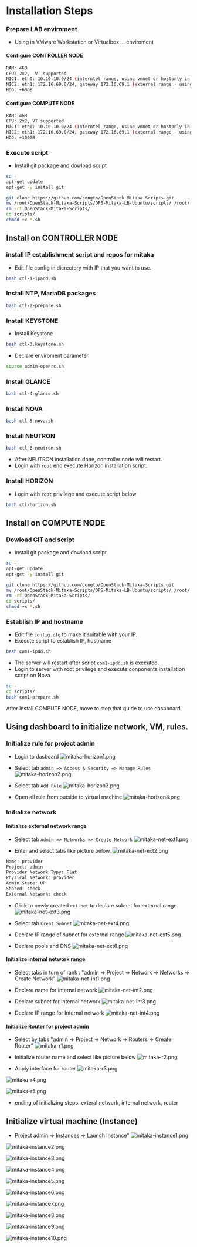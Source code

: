 # Installation Steps

### Prepare LAB enviroment
- Using in VMware Workstation or Virtualbox ... enviroment

#### Configure CONTROLLER NODE
```sh
RAM: 4GB
CPU: 2x2,  VT supported
NIC1: eth0: 10.10.10.0/24 (interntel range, using vmnet or hostonly in VMware Workstation)
NIC2: eth1: 172.16.69.0/24, gateway 172.16.69.1 (external range - using NAT or Bridge VMware Workstation)
HDD: +60GB
```


#### Configure COMPUTE NODE
```sh
RAM: 4GB
CPU: 2x2, VT supported
NIC1: eth0: 10.10.10.0/24 (interntel range, using vmnet or hostonly in VMware Workstation)
NIC2: eth1: 172.16.69.0/24, gateway 172.16.69.1 (external range - using NAT or Bridge VMware Workstation  )
HDD: +100GB
```

### Execute script
- Install git package and dowload script 
```sh
su -
apt-get update
apt-get -y install git 

git clone https://github.com/congto/OpenStack-Mitaka-Scripts.git
mv /root/OpenStack-Mitaka-Scripts/OPS-Mitaka-LB-Ubuntu/scripts/ /root/
rm -rf OpenStack-Mitaka-Scripts/
cd scripts/
chmod +x *.sh
```

## Install on CONTROLLER NODE
### install IP establishment script and repos for mitaka
- Edit file config in dicrectory with IP that you want to use.
 
```sh
bash ctl-1-ipadd.sh
```

### Install NTP, MariaDB packages
```sh
bash ctl-2-prepare.sh
```

### Install KEYSTONE
- Install Keystone
```sh
bash ctl-3.keystone.sh
```

- Declare enviroment parameter
```sh
source admin-openrc.sh
```

### Install GLANCE
```sh
bash ctl-4-glance.sh
```

### Install NOVA
```sh
bash ctl-5-nova.sh
```

### Install NEUTRON
```sh
bash ctl-6-neutron.sh
```
- After NEUTRON installation done, controller node will restart.
- Login with `root` end execute Horizon installation script.

### Install HORIZON
- Login with  `root` privilege and execute script below
```sh
bash ctl-horizon.sh
```

## Install on COMPUTE NODE
### Dowload GIT and script
- install git package and dowload script 
```sh
su -
apt-get update
apt-get -y install git 

git clone https://github.com/congto/OpenStack-Mitaka-Scripts.git
mv /root/OpenStack-Mitaka-Scripts/OPS-Mitaka-LB-Ubuntu/scripts/ /root/
rm -rf OpenStack-Mitaka-Scripts/
cd scripts/
chmod +x *.sh
```

### Establish IP and hostname
- Edit file `config.cfg`  to make it suitable with your IP.
- Execute script to establish IP, hostname
```sh
bash com1-ipdd.sh
```
- The server will restart after script `com1-ipdd.sh` is executed.
- Login to server with root privilege and execute conponents installation script on Nova

```sh
su -
cd scripts/
bash com1-prepare.sh
```

After install COMPUTE NODE, move to step that guide to use dashboard


## Using dashboard to initialize network, VM, rules.
### Initialize rule for project admin
- Login to dasboard
![mitaka-horizon1.png](/images/mitaka-horizon1.png)

- Select tab `admin => Access & Security => Manage Rules`
![mitaka-horizon2.png](/images/mitaka-horizon2.png)

- Select tab `Add Rule`
![mitaka-horizon3.png](/images/mitaka-horizon3.png)

- Open all rule from outside to virtual machine
![mitaka-horizon4.png](/images/mitaka-horizon4.png)


### Initialize network
#### Initialize external network range
- Select tab `Admin => Networks => Create Network`
![mitaka-net-ext1.png](/images/mitaka-net-ext1.png)

- Enter and select tabs like picture below.
![mitaka-net-ext2.png](/images/mitaka-net-ext2.png)
```sh
Name: provider
Project: admin
Provider Network Typy: Flat
Physical Network: provider
Admin State: UP
Shared: check
External Network: check
```

- Click to newly created `ext-net` to declare subnet for external range.
![mitaka-net-ext3.png](/images/mitaka-net-ext3.png)

- Select tab `Creat Subnet`
![mitaka-net-ext4.png](/images/mitaka-net-ext4.png)

- Declare IP range of subnet for external range
![mitaka-net-ext5.png](/images/mitaka-net-ext5.png)

- Declare pools and DNS
![mitaka-net-ext6.png](/images/mitaka-net-ext6.png)

#### Initialize internal network range
- Select tabs in turn of rank : "admin => Project => Network => Networks => Create Network"
![mitaka-net-int1.png](/images/mitaka-net-int1.png)

- Declare name for internal network
![mitaka-net-int2.png](/images/mitaka-net-int2.png)

- Declare subnet for internal network
![mitaka-net-int3.png](/images/mitaka-net-int3.png)

- Declare IP range for Internal network
![mitaka-net-int4.png](/images/mitaka-net-int4.png)

#### Initialize Router for project admin
- Select by tabs "admin => Project => Network => Routers => Create Router"
![mitaka-r1.png](/images/mitaka-r1.png)

- Initialize router name and select like picture below
![mitaka-r2.png](/images/mitaka-r2.png)

- Apply interface for router
![mitaka-r3.png](/images/mitaka-r3.png)

![mitaka-r4.png](/images/mitaka-r4.png)

![mitaka-r5.png](/images/mitaka-r5.png)
- ending of initializing steps:  exteral network, internal network, router



## Initialize virtual machine (Instance)
- Project admin => Instances => Launch Instance"
![mitaka-instance1.png](/images/mitaka-instance1.png)

![mitaka-instance2.png](/images/mitaka-instance2.png)

![mitaka-instance3.png](/images/mitaka-instance3.png)

![mitaka-instance4.png](/images/mitaka-instance4.png)

![mitaka-instance5.png](/images/mitaka-instance5.png)

![mitaka-instance6.png](/images/mitaka-instance6.png)

![mitaka-instance7.png](/images/mitaka-instance7.png)

![mitaka-instance8.png](/images/mitaka-instance8.png)

![mitaka-instance9.png](/images/mitaka-instance9.png)

![mitaka-instance10.png](/images/mitaka-instance10.png)








